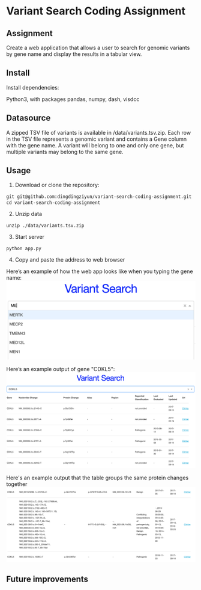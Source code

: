 # Variant Search Coding Assignment

## Assignment

Create a web application that allows a user to search for genomic variants by gene name and display the results in a tabular view.

## Install

Install dependencies:

Python3, with packages pandas, numpy, dash, visdcc


## Datasource

A zipped TSV file of variants is available in /data/variants.tsv.zip. Each row in the TSV file represents a genomic variant and contains a Gene column with the gene name. A variant will belong to one and only one gene, but multiple variants may belong to the same gene.

## Usage

1. Download or clone the repository:
```
git git@github.com:dingdingziyun/variant-search-coding-assignment.git
cd variant-search-coding-assignment
```
2. Unzip data
```
unzip ./data/variants.tsv.zip
```
3. Start server
```
python app.py
```
4. Copy and paste the address to web browser



Here’s an example of how the web app looks like when you typing the gene name:
![search_gene_name_example](./search_gene_name.png)

Here’s an example output of gene "CDKL5":
![CDKL5_example_output](./CDKL5_output.png)

Here's an example output that the table groups the same protein changes together
![Grouped_protein_change](./grouped_protein_change.png)

## Future improvements
